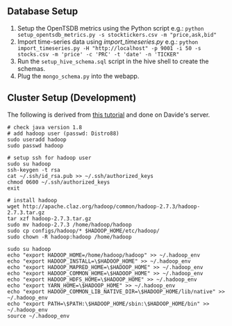 ## Database Setup
1. Setup the OpenTSDB metrics using the Python script e.g.: `python setup_opentsdb_metrics.py -s stocktickers.csv -m "price,ask,bid"`
2. Import time-series data using _import_timeseries.py_ e.g.: `python import_timeseries.py -H "http://localhost" -p 9001 -i 50 -s stocks.csv -m 'price' -c 'PRC' -t 'date' -n 'TICKER"`
3. Run the `setup_hive_schema.sql` script in the hive shell to create the schemas.
3. Plug the `mongo_schema.py` into the webapp.

## Cluster Setup (Development)
The following is derived from [this tutorial](http://tecadmin.net/setup-hadoop-2-4-single-node-cluster-on-linux/) and done on Davide's server.
```
# check java version 1.8
# add hadoop user (passwd: Distro88)
sudo useradd hadoop
sudo passwd hadoop

# setup ssh for hadoop user
sudo su hadoop
ssh-keygen -t rsa
cat ~/.ssh/id_rsa.pub >> ~/.ssh/authorized_keys
chmod 0600 ~/.ssh/authorized_keys
exit

# install hadoop
wget http://apache.claz.org/hadoop/common/hadoop-2.7.3/hadoop-2.7.3.tar.gz
tar xzf hadoop-2.7.3.tar.gz
sudo mv hadoop-2.7.3 /home/hadoop/hadoop
sudo cp configs/hadoop/* $HADOOP_HOME/etc/hadoop/
sudo chown -R hadoop:hadoop /home/hadoop

sudo su hadoop
echo "export HADOOP_HOME=/home/hadoop/hadoop" >> ~/.hadoop_env
echo "export HADOOP_INSTALL=\$HADOOP_HOME" >> ~/.hadoop_env
echo "export HADOOP_MAPRED_HOME=\$HADOOP_HOME" >> ~/.hadoop_env
echo "export HADOOP_COMMON_HOME=\$HADOOP_HOME" >> ~/.hadoop_env
echo "export HADOOP_HDFS_HOME=\$HADOOP_HOME" >> ~/.hadoop_env
echo "export YARN_HOME=\$HADOOP_HOME" >> ~/.hadoop_env
echo "export HADOOP_COMMON_LIB_NATIVE_DIR=\$HADOOP_HOME/lib/native" >> ~/.hadoop_env
echo "export PATH=\$PATH:\$HADOOP_HOME/sbin:\$HADOOP_HOME/bin" >> ~/.hadoop_env
source ~/.hadoop_env
```
